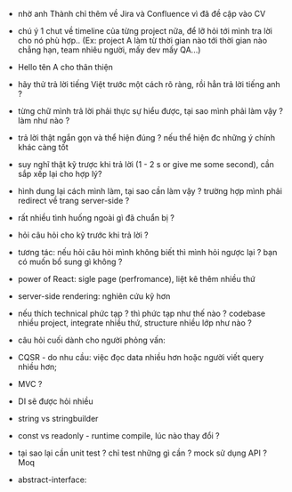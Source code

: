 - nhờ anh Thành chỉ thêm về Jira và Confluence vì đã đề cập vào CV
- chú ý 1 chut về timeline của từng project nữa, để lỡ hỏi tới mình tra lời cho nó phù hợp.. (Ex: project A làm từ thời 
gian nào tới thời gian nào chẳng hạn, team nhiêu người, mấy dev mấy QA...)

- Hello tên A cho thân thiện
- hãy thử trả lời tiếng Việt trước một cách rõ ràng, rồi hẳn trả lời tiếng anh ?
- từng chữ mình trả lời phải thực sự hiểu được, tại sao mình phải làm vậy ? làm như nào ?
- trả lời thật ngắn gọn và thể hiện đúng ? nếu thể hiện đc những ý chính khác càng tốt
- suy nghĩ thật kỹ trược khi trả lời (1 - 2 s or give me some second), cần sắp xếp lại cho hợp lý?
- hình dung lại cách mình làm, tại sao cần làm vậy ? trường hợp mình phải redirect về trang server-side ?
- rất nhiều tình huống ngoài gì đã chuẩn bị ?
- hỏi câu hỏi cho kỹ trước khi trả lời ?
- tương tác: nếu hỏi câu hỏi mình không biết thì mình hỏi ngược lại ? bạn có muốn bổ sung gì không ?

- power of React: sigle page (perfromance), liệt kê thêm nhiều thứ
- server-side rendering: nghiên cứu kỹ hơn
- nếu thích technical phức tạp ? thì phức tạp như thế nào ? codebase nhiều project, integrate nhiều thứ, structure nhiều lớp như nào ?
- câu hỏi cuối dành cho người phỏng vấn: 

- CQSR - do nhu cầu: việc đọc data nhiều hơn hoặc người viết query nhiều hơn; 
- MVC ?
- DI sẽ được hỏi nhiều
- string vs stringbuilder
- const vs readonly - runtime compile, lúc nào thay đổi ?
- tại sao lại cần unit test  ? chỉ test những gì cần ? mock sử dụng API ? Moq
- abstract-interface: 
